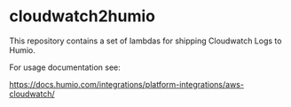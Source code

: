 
# cloudwatch2humio

This repository contains a set of lambdas for shipping Cloudwatch Logs
to Humio.

For usage documentation see:

https://docs.humio.com/integrations/platform-integrations/aws-cloudwatch/

